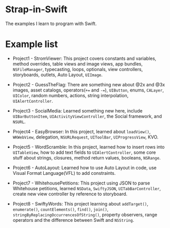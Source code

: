 # Strap-in-Swift
The examples I learn to program with Swift.

# Example list
- Project1 - StromViewer: This project covers constants and variables, method overrides, table views and image views, app bundles, `NSFileManager`, typecasting, loops, optionals, view controllers, storyboards, outlets, Auto Layout, `UIImage`.

- Project2 - GuessTheFlag: There are something new about @2x and @3x images, asset catalogs, operators(`+=` and `-=`), `UIButton`, enums, `CALayer`, `UIColor`, random numbers, actions, string interpolation, `UIAlertController`.

- Project3 - SocialMedia: Learned something new here, include `UIBarButtonItem`, `UIActivityViewController`, the Social framework, and `NSURL`.

- Project4 - EasyBrowser: In this project, learned about `loadView()`, `WKWebView`, delegation, `NSURLRequest`, `UIToolBar`, `UIProgressView`, KVO.

- Project5 - WordScramble: In this project, learned how to insert rows into `UITableView`, how to add text fields to `UIAlertController`, some core stuff about strings, closures, method return values, booleans, `NSRange`.

- Project6 - AutoLayout: Learned how to use Auto Layout in code, use Visual Format Language(VFL) to add constraints.

- Project7 - WhitehousePetitions: This project using JSON to parse Whitehouse petitions, learned `NSData`, `SwiftyJSON`, `UITabBarController`, create new view controller by reference to storyboard.

- Project8 - SwiftyWords: This project learning about `addTarget()`, `enumerate()`, `countElements()`, `find()`, `join()`, `stringByReplacingOccurrencesOfString()`, property observers, range operators and the difference between Swift and `NSString`.